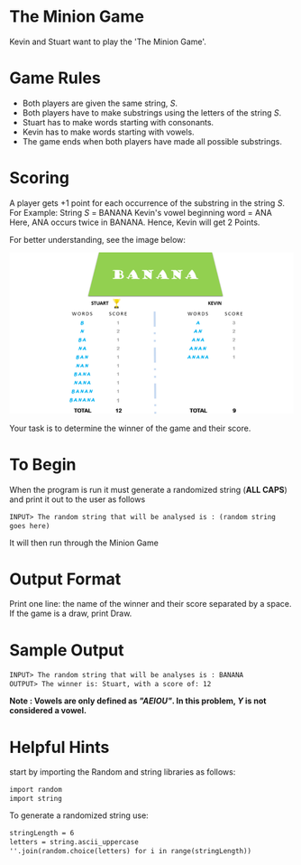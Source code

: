 # The Minion Game

Kevin and Stuart want to play the 'The Minion Game'.

# Game Rules
- Both players are given the same string, *S*.
- Both players have to make substrings using the letters of the string *S*.
- Stuart has to make words starting with consonants.
- Kevin has to make words starting with vowels.
- The game ends when both players have made all possible substrings.

# Scoring
A player gets +1 point for each occurrence of the substring in the string *S*.
For Example:
String *S* = BANANA
Kevin's vowel beginning word = ANA
Here, ANA occurs twice in BANANA. Hence, Kevin will get 2 Points. 

For better understanding, see the image below: 

![alt text](https://github.com/BloodRaine/IntroToCS_Assignments/blob/master/1450330231-04db904008-banana.png)

Your task is to determine the winner of the game and their score.

# To Begin
When the program is run it must generate a randomized string (**ALL CAPS**) and print it out to the user as follows
```
INPUT> The random string that will be analysed is : (random string goes here)
```
It will then run through the Minion Game

# Output Format
Print one line: the name of the winner and their score separated by a space.
If the game is a draw, print Draw.

# Sample Output
```
INPUT> The random string that will be analyses is : BANANA
OUTPUT> The winner is: Stuart, with a score of: 12
```

**Note : Vowels are only defined as *"AEIOU"*. In this problem, *Y* is not considered a vowel.**

# Helpful Hints
start by importing the Random and string libraries as follows:
```
import random
import string
```

To generate a randomized string use:
```
stringLength = 6
letters = string.ascii_uppercase
''.join(random.choice(letters) for i in range(stringLength))
```

